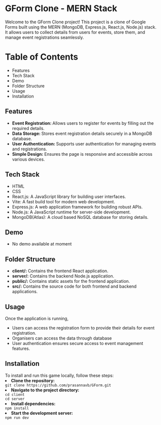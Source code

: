 # GForm Clone - MERN Stack

<p>Welcome to the GForm Clone project! This project is a clone of Google Forms built using the MERN (MongoDB, Express.js, React.js, Node.js) stack. It allows users to collect details from users for events, store them, and manage event registrations seamlessly.</p>

<h1>Table of Contents</h1>
<ul>
  <li>Features</li>
  <li>Tech Stack</li>
  <li>Demo</li>
  <li>Folder Structure</li>
  <li>Usage</li>
  <li>Installation</li>
</ul>

<h2>Features</h2>
<ul>
  <li><b>Event Registration: </b> Allows users to register for events by filling out the required details.</li>
  <li><b>Data Storage: </b>Stores event registration details securely in a MongoDB database.</li>
  <li><b>User Authentication: </b>Supports user authentication for managing events and registrations.</li>
  <li><b>Simple Design:</b>  Ensures the page is responsive and accessible across various devices.</li>
</ul>

<h2>Tech Stack</h2>
<ul>
  <li>HTML</li>
  <li>CSS</li>
  <li>React.js: A JavaScript library for building user interfaces.</li>
  <li>Vite: A fast build tool for modern web development.</li>
  <li>Express.js: A web application framework for building robust APIs.</li>
  <li>Node.js: A JavaScript runtime for server-side development.</li>
  <li>MongoDB(Atlas): A cloud based NoSQL database for storing details.</li>
</ul>

<h2>Demo</h2>
<ul>
  <li>No demo available at moment</li>
</ul>

<h2>Folder Structure</h2>
<ul>
  <li><b>client/:</b> Contains the frontend React application.</li>
  <li><b>server/:</b> Contains the backend Node.js application.</li>
  <li><b>public/:</b> Contains static assets for the frontend application.</li>
  <li><b>src/:</b> Contains the source code for both frontend and backend applications.</li>
</ul>

<h2>Usage</h2>
<p>Once the application is running,</p>
  <ul>
    <li>Users can access the registration form to provide their details for event registration.</li>
    <li>Organisers can access the data through database</li>
    <li>User authentication ensures secure access to event management features.</li>
  </ul>

<h2>Installation</h2>
<span>To install and run this game locally, follow these steps:</span>
<li><b>Clone the repository:</b></li>
<code>git clone https://github.com/prasannavb/GForm.git</code><br/>
<li><b>Navigate to the project directory:</b></li>
<code>cd client</code><br/>
<code>cd server</code><br/>
<li><b>Install dependencies:</b></li>
<code>npm install</code><br/>
<li><b>Start the development server:</b></li>
<code>npm run dev</code><br/>
